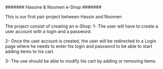#######  Hassine & Noomen e-Shop #######

This is our first pair project between Hassin and Noomen

The project consist of creating an e-Shop:
1- The user will have to create a user account with a login and a password.

2- Once the user account is created, the user will be redirected to a Login page where he needs to enter his login and password to be able to start adding items to his cart.

3- The use should be able to modify his cart by adding or removing items.
